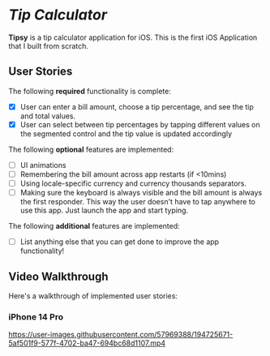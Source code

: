 # *Tip Calculator*

**Tipsy** is a tip calculator application for iOS. This is the first iOS Application that I built from scratch.

## User Stories

The following **required** functionality is complete:

* [x] User can enter a bill amount, choose a tip percentage, and see the tip and total values.
* [x] User can select between tip percentages by tapping different values on the segmented control and the tip value is updated accordingly

The following **optional** features are implemented:

* [ ] UI animations
* [ ] Remembering the bill amount across app restarts (if <10mins)
* [ ] Using locale-specific currency and currency thousands separators.
* [ ] Making sure the keyboard is always visible and the bill amount is always the first responder. This way the user doesn't have to tap anywhere to use this app. Just launch the app and start typing.

The following **additional** features are implemented:

- [ ] List anything else that you can get done to improve the app functionality!

## Video Walkthrough
Here's a walkthrough of implemented user stories:
### iPhone 14 Pro
https://user-images.githubusercontent.com/57969388/194725671-5af501f9-577f-4702-ba47-694bc68d1107.mp4
